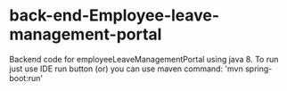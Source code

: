 # back-end-Employee-leave-management-portal
Backend code for employeeLeaveManagementPortal using java 8.
To run just use IDE run button (or) you can use maven command: 'mvn spring-boot:run'
